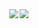<span>
  <img align="left" src="https://github-readme-stats.vercel.app/api?username=ikeikeikeike&count_private=true&show_icons=true" />
</span>
<span>
  <img align="left" src="https://github-readme-stats.vercel.app/api/top-langs/?username=ikeikeikeike" />
</span>
